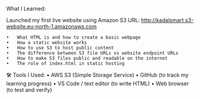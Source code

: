 
What I Learned:

Launched my first live website using Amazon S3
URL: http://kadalsmart.s3-website.eu-north-1.amazonaws.com


	•	What HTML is and how to create a basic webpage
	•	How a static website works
	•	How to use S3 to host public content
	•	The difference between S3 file URLs vs website endpoint URLs
	•	How to make S3 files public and readable on the internet
	•	The role of index.html in static hosting

🛠️ Tools I Used:
	•	AWS S3 (Simple Storage Service)
	•	GitHub (to track my learning progress)
	•	VS Code / text editor (to write HTML)
	•	Web browser (to test and verify)
